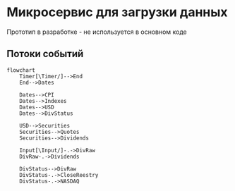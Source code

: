 # Микросервис для загрузки данных

Прототип в разработке - не используется в основном коде

## Потоки событий
```mermaid
flowchart
    Timer[\Timer/]-->End
    End-->Dates
    
    Dates-->CPI
    Dates-->Indexes
    Dates-->USD
	Dates-->DivStatus

	USD-->Securities
    Securities-->Quotes
	Securities-->Dividends
    
    Input[\Input/]-.->DivRaw
    DivRaw-.->Dividends
    
    DivStatus-->DivRaw
    DivStatus-.->CloseReestry
    DivStatus-.->NASDAQ
```